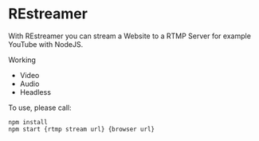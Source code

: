 # REstreamer


With REstreamer you can stream a Website to a RTMP Server for example YouTube with NodeJS.


Working
* Video
* Audio
* Headless


To use, please call:

```
npm install
npm start {rtmp stream url} {browser url}
```

